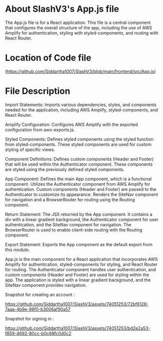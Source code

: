 # About SlashV3's App.js file 
The App.js file is for a React application. This file is a central component that configures the overall structure of the app, including the use of AWS Amplify for authentication, styling with styled-components, and routing with React Router. 

# Location of Code file
(https://github.com/Siddartha1007/SlashV3/blob/main/frontend/src/App.js)

# File Description
Import Statements:
Imports various dependencies, styles, and components needed for the application, including AWS Amplify, styled-components, and React Router.

Amplify Configuration:
Configures AWS Amplify with the exported configuration from aws-exports.js.

Styled Components:
Defines styled components using the styled function from styled-components. These styled components are used for custom styling of specific views.

Component Definitions:
Defines custom components (Header and Footer) that will be used within the Authenticator component. These components are styled using the previously defined styled components.

App Component:
Defines the main App component, which is a functional component.
Utilizes the Authenticator component from AWS Amplify for authentication. Custom components (Header and Footer) are passed to the Authenticator to customize its appearance.
Renders the SiteNav component for navigation and a BrowserRouter for routing using the Routing component.

Return Statement:
The JSX returned by the App component. It contains a div with a linear gradient background, the Authenticator component for user authentication, and the SiteNav component for navigation. The BrowserRouter is used to enable client-side routing with the Routing component.

Export Statement:
Exports the App component as the default export from this module.

App.js is the main component for a React application that incorporates AWS Amplify for authentication, styled-components for styling, and React Router for routing. The Authenticator component handles user authentication, and custom components (Header and Footer) are used for styling within the app. The application is styled with a linear gradient background, and the SiteNav component provides navigation.

Snapshot for creating an account : 

https://github.com/Siddartha1007/SlashV3/assets/74051253/72bf6126-7aaa-4b9e-96f0-b3006af90a57

Snapshot for signing in :

https://github.com/Siddartha1007/SlashV3/assets/74051253/bd2e2a53-f859-4692-80cc-b0c68fc0d0c2



